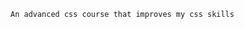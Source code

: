 ``` I'VE BUILT THIS PROJECT FROM A COURSE THAT I'VE FOLLOWED ON UDEMY
An advanced css course that improves my css skills